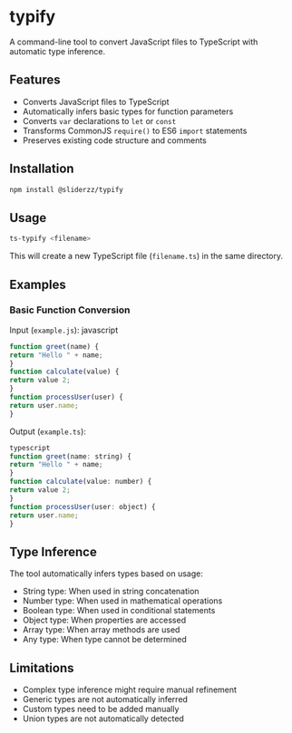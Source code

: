 # typify

A command-line tool to convert JavaScript files to TypeScript with automatic type inference.

## Features

- Converts JavaScript files to TypeScript
- Automatically infers basic types for function parameters
- Converts `var` declarations to `let` or `const`
- Transforms CommonJS `require()` to ES6 `import` statements
- Preserves existing code structure and comments

## Installation

```bash
npm install @sliderzz/typify
```

## Usage

```bash
ts-typify <filename>
```

This will create a new TypeScript file (`filename.ts`) in the same directory.

## Examples

### Basic Function Conversion

Input (`example.js`): javascript
```js
function greet(name) {
return "Hello " + name;
}
function calculate(value) {
return value 2;
}
function processUser(user) {
return user.name;
}
```

Output (`example.ts`):
```js
typescript
function greet(name: string) {
return "Hello " + name;
}
function calculate(value: number) {
return value 2;
}
function processUser(user: object) {
return user.name;
}
```

## Type Inference

The tool automatically infers types based on usage:

- String type: When used in string concatenation
- Number type: When used in mathematical operations
- Boolean type: When used in conditional statements
- Object type: When properties are accessed
- Array type: When array methods are used
- Any type: When type cannot be determined

## Limitations

- Complex type inference might require manual refinement
- Generic types are not automatically inferred
- Custom types need to be added manually
- Union types are not automatically detected

